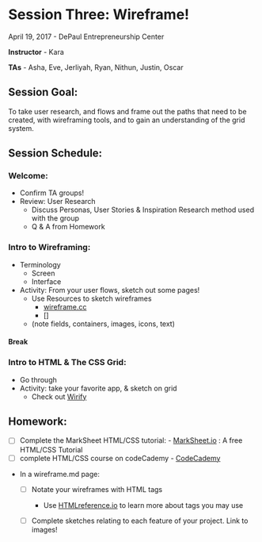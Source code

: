 # Session Three: Wireframe!
April 19, 2017 - DePaul Entrepreneurship Center

**Instructor** - Kara

**TAs** - Asha, Eve, Jerliyah, Ryan, Nithun, Justin, Oscar

## Session Goal:
To take user research, and flows and frame out the paths that need to be created, with wireframing tools, and to gain an understanding of the grid system.

## Session Schedule:

### Welcome:
  - Confirm TA groups!
  - Review: User Research
    - Discuss Personas, User Stories & Inspiration Research method used with the group
    - Q & A from Homework

### Intro to Wireframing:
  - Terminology
    - Screen
    - Interface
  - Activity: From your user flows, sketch out some pages!
    - Use Resources to sketch wireframes
      - [wireframe.cc](https://wireframe.cc)
      - []
    - (note fields, containers, images, icons, text)

#### Break

### Intro to HTML & The CSS Grid:
  - Go through
  - Activity: take your favorite app, & sketch on grid
    - Check out [Wirify](http://www.wirify.com/)

## Homework:
- [ ] Complete the MarkSheet HTML/CSS tutorial: - [MarkSheet.io](http://marksheet.io/) : A free HTML/CSS Tutorial
- [ ] complete HTML/CSS course on codeCademy - [CodeCademy](https://www.codecademy.com/learn/learn-html-css)
- In a wireframe.md page:
  - [ ] Notate your wireframes with HTML tags
    - Use [HTMLreference.io](http://htmlreference.io/) to learn more about tags you may use
  - [ ] Complete sketches relating to each feature of your project. Link to images!

